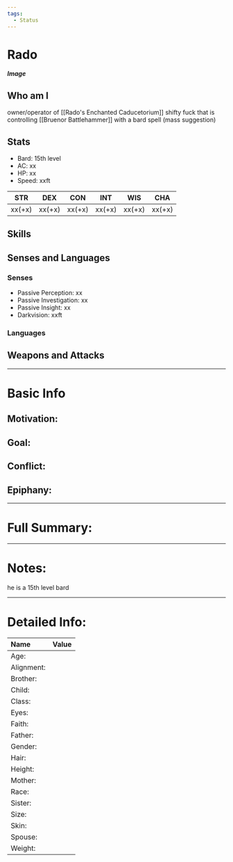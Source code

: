 ```yaml
---
tags:
  - Status
---
```


# Rado
***Image***

## Who am I
owner/operator of [[Rado's Enchanted Caducetorium]]
shifty fuck that is controlling [[Bruenor Battlehammer]] with a bard spell (mass suggestion)

## Stats
- Bard: 15th level
- AC: xx
- HP: xx
- Speed: xxft

| STR | DEX | CON | INT | WIS | CHA|
| ---- | ---- | ---- | ---- | ---- | ---- |
|xx(+x)|xx(+x)|xx(+x)|xx(+x)|xx(+x)|xx(+x)|

## Skills

## Senses and Languages
### Senses
- Passive Perception: xx
- Passive Investigation: xx
- Passive Insight: xx
- Darkvision: xxft

### Languages

## Weapons and Attacks

___
# Basic Info

## Motivation: 

## Goal:

## Conflict:

## Epiphany:

___
# Full Summary:

___
# Notes:
he is a 15th level bard
___
# Detailed Info:
Name|Value
:-----|-----:
Age:|
Alignment:|
Brother:|
Child:|
Class:|
Eyes:|
Faith:|
Father:|
Gender:|
Hair:|
Height:|
Mother:|
Race:|
Sister:|
Size:|
Skin:|
Spouse:|
Weight:|